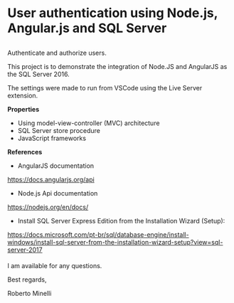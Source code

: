 # User authentication using Node.js, Angular.js and SQL Server

##
Authenticate and authorize users.

This project is to demonstrate the integration of Node.JS and AngularJS as the SQL Server 2016.

The settings were made to run from VSCode using the Live Server extension.

__Properties__
* Using model-view-controller (MVC) architecture
* SQL Server store procedure
* JavaScript frameworks

__References__

* AngularJS documentation

https://docs.angularjs.org/api

* Node.js Api documentation 

https://nodejs.org/en/docs/

* Install SQL Server Express Edition from the Installation Wizard (Setup):

https://docs.microsoft.com/pt-br/sql/database-engine/install-windows/install-sql-server-from-the-installation-wizard-setup?view=sql-server-2017


####

 I am available for any questions.

 Best regards, 

 Roberto Minelli
